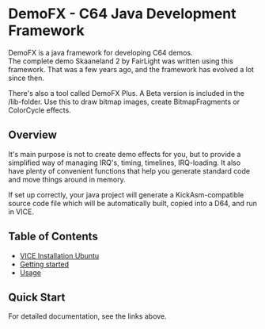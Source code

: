 # DemoFX - C64 Java Development Framework

DemoFX is a java framework for developing C64 demos.  
The complete demo Skaaneland 2 by FairLight was written using this framework. That was a few years ago, and the framework has evolved a lot since then. 

There's also a tool called DemoFX Plus. A Beta version is included in the /lib-folder. Use this to draw bitmap images, create BitmapFragments or ColorCycle effects.


## Overview

It's main purpose is not to create demo effects for you, but to provide a simplified way of managing IRQ's, timing, timelines, IRQ-loading. It also have plenty of convenient functions that help you generate standard code and move things around in memory.  

If set up correctly, your java project will generate a KickAsm-compatible source code file which will be automatically built, copied into a D64, and run in VICE.


## Table of Contents

- [VICE Installation Ubuntu](docs/vice-ubuntu.md)
- [Getting started](docs/getting-started.md)
- [Usage](docs/usage.md)


## Quick Start

For detailed documentation, see the links above.


